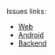 Issues links:

- [Web](https://github.com/dotflopp/razdor-frontend/issues)
- [Android](https://github.com/dotflopp/Razdor.Android/issues)
- [Backend](https://github.com/dotflopp/Razdor.Backend/issues)
